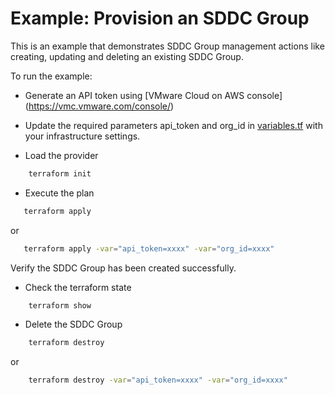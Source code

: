 # Example: Provision an SDDC Group

This is an example that demonstrates SDDC Group management actions like creating, updating and deleting an existing SDDC Group.

To run the example:

* Generate an API token using [VMware Cloud on AWS console] (https://vmc.vmware.com/console/)

* Update the required parameters api_token and org_id in [variables.tf](https://github.com/vmware/terraform-provider-vmc/blob/master/examples/sddc/variables.tf) with your infrastructure settings.

* Load the provider

```sh
    terraform init
```

* Execute the plan

```sh
   terraform apply
```

or

```sh
   terraform apply -var="api_token=xxxx" -var="org_id=xxxx"
```

Verify the SDDC Group has been created successfully.

* Check the terraform state

```sh
    terraform show
```

* Delete the SDDC Group

```sh
    terraform destroy
```

or

```sh
    terraform destroy -var="api_token=xxxx" -var="org_id=xxxx"
```
